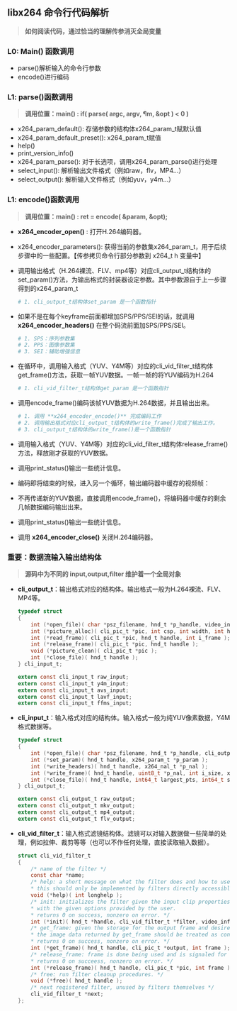 ## **libx264 命令行代码解析**
> **如何阅读代码，通过恰当的理解传参消灭全局变量**

### **L0: Main() 函数调用**
- parse()解析输入的命令行参数
- encode()进行编码

### **L1: parse()函数调用**
> **调用位置：main() : if( parse( argc, argv, ¶m, &opt ) < 0 )**

- x264_param_default(): 存储参数的结构体x264_param_t赋默认值
- x264_param_default_preset(): x264_param_t赋值
- help()
- print_version_info()
- x264_param_parse(): 对于长选项，调用x264_param_parse()进行处理
- select_input(): 解析输出文件格式（例如raw，flv，MP4…）
- select_output(): 解析输入文件格式（例如yuv，y4m…）

### **L1: encode()函数调用**
> **调用位置：main() : ret = encode( &param, &opt);**

- **x264_encoder_open()** : 打开H.264编码器。
- x264_encoder_parameters(): 获得当前的参数集x264_param_t，用于后续步骤中的一些配置。【传参拷贝命令行部分参数到 x264_t h 变量中】
- 调用输出格式（H.264裸流、FLV、mp4等）对应cli_output_t结构体的set_param()方法，为输出格式的封装器设定参数。其中参数源自于上一步骤得到的x264_param_t
    ```sh
    # 1. cli_output_t结构体set_param 是一个函数指针
    ```

- 如果不是在每个keyframe前面都增加SPS/PPS/SEI的话，就调用 **x264_encoder_headers()** 在整个码流前面加SPS/PPS/SEI。
    ```sh
    # 1. SPS：序列参数集
    # 2. PPS：图像参数集
    # 3. SEI：辅助增强信息
    ```

- 在循环中，调用输入格式（YUV、Y4M等）对应的cli_vid_filter_t结构体get_frame()方法，获取一帧YUV数据。一帧一帧的将YUV编码为H.264
    ```sh
    # 1. cli_vid_filter_t结构体get_param 是一个函数指针
    ```

- 调用encode_frame()编码该帧YUV数据为H.264数据，并且输出出来。
    ```sh
    # 1. 调用 **x264_encoder_encode()** 完成编码工作
    # 2. 调用输出格式对应cli_output_t结构体的write_frame()完成了输出工作。
    # 3. cli_output_t结构体的write_frame()是一个函数指针
    ```

- 调用输入格式（YUV、Y4M等）对应的cli_vid_filter_t结构体release_frame()方法，释放刚才获取的YUV数据。
- 调用print_status()输出一些统计信息。
- 编码即将结束的时候，进入另一个循环，输出编码器中缓存的视频帧：
- 不再传递新的YUV数据，直接调用encode_frame()，将编码器中缓存的剩余几帧数据编码输出出来。
- 调用print_status()输出一些统计信息。
- 调用 **x264_encoder_close()** 关闭H.264编码器。

### **重要：数据流输入输出结构体**
>  **源码中为不同的 input,output,filter 维护着一个全局对象**

- **cli_output_t**：输出格式对应的结构体。输出格式一般为H.264裸流、FLV、MP4等。
    ```c
    typedef struct
    {
        int (*open_file)( char *psz_filename, hnd_t *p_handle, video_info_t *info, cli_input_opt_t *opt );
        int (*picture_alloc)( cli_pic_t *pic, int csp, int width, int height );
        int (*read_frame)( cli_pic_t *pic, hnd_t handle, int i_frame );
        int (*release_frame)( cli_pic_t *pic, hnd_t handle );
        void (*picture_clean)( cli_pic_t *pic );
        int (*close_file)( hnd_t handle );
    } cli_input_t;
    
    extern const cli_input_t raw_input;
    extern const cli_input_t y4m_input;
    extern const cli_input_t avs_input;
    extern const cli_input_t lavf_input;
    extern const cli_input_t ffms_input;
    ```

- **cli_input_t**：输入格式对应的结构体。输入格式一般为纯YUV像素数据，Y4M格式数据等。
    ```c
    typedef struct
    {
        int (*open_file)( char *psz_filename, hnd_t *p_handle, cli_output_opt_t *opt );
        int (*set_param)( hnd_t handle, x264_param_t *p_param );
        int (*write_headers)( hnd_t handle, x264_nal_t *p_nal );
        int (*write_frame)( hnd_t handle, uint8_t *p_nal, int i_size, x264_picture_t *p_picture );
        int (*close_file)( hnd_t handle, int64_t largest_pts, int64_t second_largest_pts );
    } cli_output_t;

    extern const cli_output_t raw_output;
    extern const cli_output_t mkv_output;
    extern const cli_output_t mp4_output;
    extern const cli_output_t flv_output;
    ```

- **cli_vid_filter_t**：输入格式滤镜结构体。滤镜可以对输入数据做一些简单的处理，例如拉伸、裁剪等等（也可以不作任何处理，直接读取输入数据）。
    ```c
    struct cli_vid_filter_t
    {
        /* name of the filter */
        const char *name;
        /* help: a short message on what the filter does and how to use it.
        * this should only be implemented by filters directly accessible by the user */
        void (*help)( int longhelp );
        /* init: initializes the filter given the input clip properties and parameter to adjust them as necessary
        * with the given options provided by the user.
        * returns 0 on success, nonzero on error. */
        int (*init)( hnd_t *handle, cli_vid_filter_t *filter, video_info_t *info, x264_param_t *param, char *opt_string );
        /* get_frame: given the storage for the output frame and desired frame number, generate the frame accordingly.
        * the image data returned by get_frame should be treated as const and not be altered.
        * returns 0 on success, nonzero on error. */
        int (*get_frame)( hnd_t handle, cli_pic_t *output, int frame );
        /* release_frame: frame is done being used and is signaled for cleanup.
        * returns 0 on succeess, nonzero on error. */
        int (*release_frame)( hnd_t handle, cli_pic_t *pic, int frame );
        /* free: run filter cleanup procedures. */
        void (*free)( hnd_t handle );
        /* next registered filter, unused by filters themselves */
        cli_vid_filter_t *next;
    };
    ```


